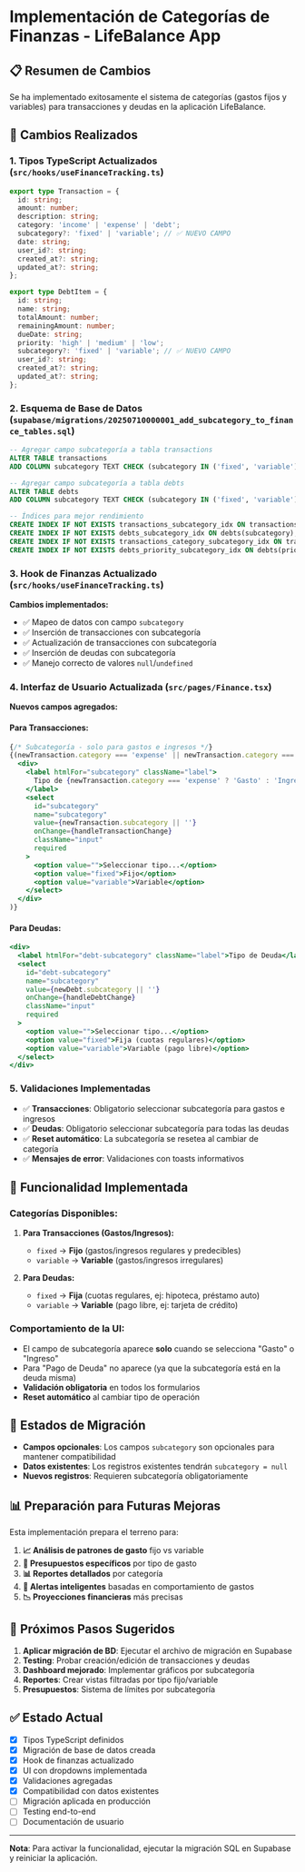 # Implementación de Categorías de Finanzas - LifeBalance App

## 📋 Resumen de Cambios

Se ha implementado exitosamente el sistema de categorías (gastos fijos y variables) para transacciones y deudas en la aplicación LifeBalance.

## 🔧 Cambios Realizados

### 1. **Tipos TypeScript Actualizados** (`src/hooks/useFinanceTracking.ts`)

```typescript
export type Transaction = {
  id: string;
  amount: number;
  description: string;
  category: 'income' | 'expense' | 'debt';
  subcategory?: 'fixed' | 'variable'; // ✅ NUEVO CAMPO
  date: string;
  user_id?: string;
  created_at?: string;
  updated_at?: string;
};

export type DebtItem = {
  id: string;
  name: string;
  totalAmount: number;
  remainingAmount: number;
  dueDate: string;
  priority: 'high' | 'medium' | 'low';
  subcategory?: 'fixed' | 'variable'; // ✅ NUEVO CAMPO
  user_id?: string;
  created_at?: string;
  updated_at?: string;
};
```

### 2. **Esquema de Base de Datos** (`supabase/migrations/20250710000001_add_subcategory_to_finance_tables.sql`)

```sql
-- Agregar campo subcategoría a tabla transactions
ALTER TABLE transactions 
ADD COLUMN subcategory TEXT CHECK (subcategory IN ('fixed', 'variable'));

-- Agregar campo subcategoría a tabla debts
ALTER TABLE debts 
ADD COLUMN subcategory TEXT CHECK (subcategory IN ('fixed', 'variable'));

-- Índices para mejor rendimiento
CREATE INDEX IF NOT EXISTS transactions_subcategory_idx ON transactions(subcategory);
CREATE INDEX IF NOT EXISTS debts_subcategory_idx ON debts(subcategory);
CREATE INDEX IF NOT EXISTS transactions_category_subcategory_idx ON transactions(category, subcategory);
CREATE INDEX IF NOT EXISTS debts_priority_subcategory_idx ON debts(priority, subcategory);
```

### 3. **Hook de Finanzas Actualizado** (`src/hooks/useFinanceTracking.ts`)

**Cambios implementados:**
- ✅ Mapeo de datos con campo `subcategory`
- ✅ Inserción de transacciones con subcategoría
- ✅ Actualización de transacciones con subcategoría
- ✅ Inserción de deudas con subcategoría
- ✅ Manejo correcto de valores `null`/`undefined`

### 4. **Interfaz de Usuario Actualizada** (`src/pages/Finance.tsx`)

**Nuevos campos agregados:**

#### **Para Transacciones:**
```jsx
{/* Subcategoría - solo para gastos e ingresos */}
{(newTransaction.category === 'expense' || newTransaction.category === 'income') && (
  <div>
    <label htmlFor="subcategory" className="label">
      Tipo de {newTransaction.category === 'expense' ? 'Gasto' : 'Ingreso'}
    </label>
    <select
      id="subcategory"
      name="subcategory"
      value={newTransaction.subcategory || ''}
      onChange={handleTransactionChange}
      className="input"
      required
    >
      <option value="">Seleccionar tipo...</option>
      <option value="fixed">Fijo</option>
      <option value="variable">Variable</option>
    </select>
  </div>
)}
```

#### **Para Deudas:**
```jsx
<div>
  <label htmlFor="debt-subcategory" className="label">Tipo de Deuda</label>
  <select
    id="debt-subcategory"
    name="subcategory"
    value={newDebt.subcategory || ''}
    onChange={handleDebtChange}
    className="input"
    required
  >
    <option value="">Seleccionar tipo...</option>
    <option value="fixed">Fija (cuotas regulares)</option>
    <option value="variable">Variable (pago libre)</option>
  </select>
</div>
```

### 5. **Validaciones Implementadas**

- ✅ **Transacciones**: Obligatorio seleccionar subcategoría para gastos e ingresos
- ✅ **Deudas**: Obligatorio seleccionar subcategoría para todas las deudas
- ✅ **Reset automático**: La subcategoría se resetea al cambiar de categoría
- ✅ **Mensajes de error**: Validaciones con toasts informativos

## 🎯 Funcionalidad Implementada

### **Categorías Disponibles:**

1. **Para Transacciones (Gastos/Ingresos):**
   - `fixed` → **Fijo** (gastos/ingresos regulares y predecibles)
   - `variable` → **Variable** (gastos/ingresos irregulares)

2. **Para Deudas:**
   - `fixed` → **Fija** (cuotas regulares, ej: hipoteca, préstamo auto)
   - `variable` → **Variable** (pago libre, ej: tarjeta de crédito)

### **Comportamiento de la UI:**

- El campo de subcategoría aparece **solo** cuando se selecciona "Gasto" o "Ingreso"
- Para "Pago de Deuda" no aparece (ya que la subcategoría está en la deuda misma)
- **Validación obligatoria** en todos los formularios
- **Reset automático** al cambiar tipo de operación

## 🔄 Estados de Migración

- **Campos opcionales**: Los campos `subcategory` son opcionales para mantener compatibilidad
- **Datos existentes**: Los registros existentes tendrán `subcategory = null`
- **Nuevos registros**: Requieren subcategoría obligatoriamente

## 📊 Preparación para Futuras Mejoras

Esta implementación prepara el terreno para:

1. **📈 Análisis de patrones de gasto** fijo vs variable
2. **🎯 Presupuestos específicos** por tipo de gasto
3. **📊 Reportes detallados** por categoría
4. **🔔 Alertas inteligentes** basadas en comportamiento de gastos
5. **📉 Proyecciones financieras** más precisas

## 🚀 Próximos Pasos Sugeridos

1. **Aplicar migración de BD**: Ejecutar el archivo de migración en Supabase
2. **Testing**: Probar creación/edición de transacciones y deudas
3. **Dashboard mejorado**: Implementar gráficos por subcategoría
4. **Reportes**: Crear vistas filtradas por tipo fijo/variable
5. **Presupuestos**: Sistema de límites por subcategoría

## ✅ Estado Actual

- [x] Tipos TypeScript definidos
- [x] Migración de base de datos creada
- [x] Hook de finanzas actualizado
- [x] UI con dropdowns implementada
- [x] Validaciones agregadas
- [x] Compatibilidad con datos existentes
- [ ] Migración aplicada en producción
- [ ] Testing end-to-end
- [ ] Documentación de usuario

---

**Nota**: Para activar la funcionalidad, ejecutar la migración SQL en Supabase y reiniciar la aplicación.